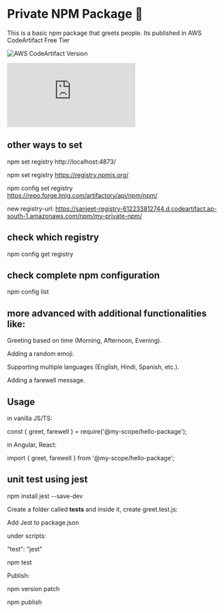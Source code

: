 # Private NPM Package 🎯

This is a basic npm package that greets people. Its published in AWS CodeArtifact Free Tier

![AWS CodeArtifact Version](https://img.shields.io/npm/v/@my-scope/hello-package?style=for-the-badge&registry=https://sanjeet-registry-612233812744.d.codeartifact.ap-south-1.amazonaws.com/npm/my-private-npm/)

![AWS CodeArtifact Version](https://github.com/sanjeetkumarit/private-npm/raw/main/version.json)



## other ways to set

npm set registry http://localhost:4873/

npm set registry https://registry.npmjs.org/

npm config set registry https://repo.forge.lmig.com/artifactory/api/npm/npm/ 

new  registry-url: https://sanjeet-registry-612233812744.d.codeartifact.ap-south-1.amazonaws.com/npm/my-private-npm/


## check which registry

npm config get registry

## check complete npm configuration

npm config list


## more advanced with additional functionalities like:

Greeting based on time (Morning, Afternoon, Evening). 

Adding a random emoji.

Supporting multiple languages (English, Hindi, Spanish, etc.).

Adding a farewell message.

## Usage

in vanilla JS/TS:

const { greet, farewell } = require('@my-scope/hello-package');

in Angular, React:

import { greet, farewell } from '@my-scope/hello-package';

## unit test using jest

npm install jest --save-dev

Create a folder called __tests__ and inside it, create greet.test.js:

Add Jest to package.json

under scripts:

   "test": "jest"

npm test
 
 Publish:
 
 npm version patch
 
npm publish
